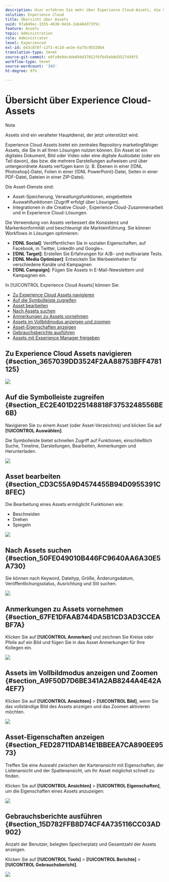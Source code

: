 ```yaml
---
description: Hier erfahren Sie mehr über Experience Cloud-Assets, die Sie lösungsübergreifend freigeben können.
solution: Experience Cloud
title: Übersicht über Assets
uuid: 97a849ec-1555-4630-9416-2ab484373f5c
feature: Assets
topic: Administration
role: Administrator
level: Experienced
exl-id: 643c878f-c2f3-4c1d-ae3e-6a75c95520b4
translation-type: tm+mt
source-git-commit: e8fa9e9dc4de694d37012f6fb45eb8d3527d49f5
workflow-type: tm+mt
source-wordcount: '343'
ht-degree: 97%

---
```


# Übersicht über Experience Cloud-Assets

>[!NOTE]
>
>Assets sind ein veralteter Hauptdienst, der jetzt unterstützt wird.

Experience Cloud Assets bietet ein zentrales Repository marketingfähiger Assets, die Sie in all Ihren Lösungen nutzen können. Ein Asset ist ein digitales Dokument, Bild oder Video oder eine digitale Audiodatei (oder ein Teil davon), das bzw. die mehrere Darstellungen aufweisen und über untergeordnete Assets verfügen kann (z. B. Ebenen in einer [!DNL Photoshop]-Datei, Folien in einer [!DNL PowerPoint]-Datei, Seiten in einer PDF-Datei, Dateien in einer ZIP-Datei).

Die Asset-Dienste sind:

* Asset-Speicherung, Verwaltungsfunktionen, eingebettete Auswahlfunktionen (Zugriff erfolgt über Lösungen).
* Integrationen in die Creative Cloud-, Experience Cloud-Zusammenarbeit und in Experience Cloud-Lösungen.

Die Verwendung von Assets verbessert die Konsistenz und Markenkonformität und beschleunigt die Markteinführung. Sie können Workflows in Lösungen optimieren:

* **[!DNL Social]**: Veröffentlichen Sie in sozialen Eigenschaften, auf Facebook, in Twitter, LinkedIn und Google+.
* **[!DNL Target]**: Erstellen Sie Erfahrungen für A/B- und multivariate Tests.
* **[!DNL Media Optimizer]**: Entwickeln Sie Werbeeinheiten für verschiedene Kanäle und Kampagnen
* **[!DNL Campaign]**: Fügen Sie Assets in E-Mail-Newslettern und Kampagnen ein.

In [!UICONTROL Experience Cloud Assets] können Sie:

* [Zu Experience Cloud Assets navigieren](../experience-cloud-assets/experience-cloud-assets.md#section_3657039DD3524F2AA88753BFF4781125)
* [Auf die Symbolleiste zugreifen](../experience-cloud-assets/experience-cloud-assets.md#section_EC2E401D225148818F3753248556BE6B)
* [Asset bearbeiten ](../experience-cloud-assets/experience-cloud-assets.md#section_CD3C55A9D4574455B94D0955391C8FEC)
* [Nach Assets suchen](../experience-cloud-assets/experience-cloud-assets.md#section_50FE049010B446FC9640AA6A30E5A730)
* [Anmerkungen zu Assets vornehmen](../experience-cloud-assets/experience-cloud-assets.md#section_67FE1DFAAB744DA5B1CD3AD3CCEABF7A)
* [Assets im Vollbildmodus anzeigen und zoomen](../experience-cloud-assets/experience-cloud-assets.md#section_A9F50D7D6BE341A2AB8244A4E42A4EF7)
* [Asset-Eigenschaften anzeigen](../experience-cloud-assets/experience-cloud-assets.md#section_FED28711DAB14E1BBEEA7CA890EE9573)
* [Gebrauchsberichte ausführen](../experience-cloud-assets/experience-cloud-assets.md#section_15D782FFB8D74CF4A735116CC03AD902)
* [Assets mit Experience Manager freigeben](../experience-cloud-assets/experience-cloud-assets.md#section_45C1B72F4D274F54BC6CCB64D2580AC5)

## Zu Experience Cloud Assets navigieren {#section_3657039DD3524F2AA88753BFF4781125}

![](assets/asset-nav.png)

## Auf die Symbolleiste zugreifen {#section_EC2E401D225148818F3753248556BE6B}

Navigieren Sie zu einem Asset (oder Asset-Verzeichnis) und klicken Sie auf **[!UICONTROL Auswählen]**.

Die Symbolleiste bietet schnellen Zugriff auf Funktionen, einschließlich Suche, Timeline, Darstellungen, Bearbeiten, Anmerkungen und Herunterladen.

![](assets/asset-tools.png)

## Asset bearbeiten {#section_CD3C55A9D4574455B94D0955391C8FEC}

Die Bearbeitung eines Assets ermöglicht Funktionen wie:

* Beschneiden
* Drehen
* Spiegeln

![](assets/asset-edit.png)

## Nach Assets suchen {#section_50FE049010B446FC9640AA6A30E5A730}

Sie können nach Keyword, Dateityp, Größe, Änderungsdatum, Veröffentlichungsstatus, Ausrichtung und Stil suchen.

![](assets/asset-search.png)

## Anmerkungen zu Assets vornehmen {#section_67FE1DFAAB744DA5B1CD3AD3CCEABF7A}

Klicken Sie auf **[!UICONTROL Anmerken]** und zeichnen Sie Kreise oder Pfeile auf ein Bild und fügen Sie in das Asset Anmerkungen für Ihre Kollegen ein.

![](assets/assets-annotate.png)

## Assets im Vollbildmodus anzeigen und Zoomen {#section_A9F50D7D6BE341A2AB8244A4E42A4EF7}

Klicken Sie auf **[!UICONTROL Ansichten]** > **[!UICONTROL Bild]**, wenn Sie das vollständige Bild des Assets anzeigen und das Zoomen aktivieren möchten.

![](assets/asset-zoom.png)

## Asset-Eigenschaften anzeigen {#section_FED28711DAB14E1BBEEA7CA890EE9573}

Treffen Sie eine Auswahl zwischen der Kartenansicht mit Eigenschaften, der Listenansicht und der Spaltenansicht, um Ihr Asset möglichst schnell zu finden.

Klicken Sie auf **[!UICONTROL Ansichten]** > **[!UICONTROL Eigenschaften]**, um die Eigenschaften eines Assets anzuzeigen:

![](assets/asset-properties.png)

## Gebrauchsberichte ausführen {#section_15D782FFB8D74CF4A735116CC03AD902}

Anzahl der Benutzer, belegten Speicherplatz und Gesamtzahl der Assets anzeigen.

Klicken Sie auf **[!UICONTROL Tools]** > **[!UICONTROL Berichte]** > **[!UICONTROL Gebrauchsbericht]**.

![](assets/assets-usage-report.png)
